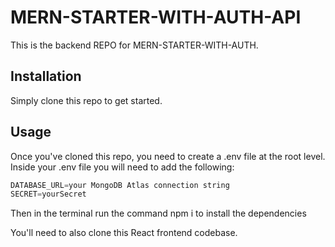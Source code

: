 # MERN-STARTER-WITH-AUTH-API

This is the backend REPO for MERN-STARTER-WITH-AUTH.  

## Installation

Simply clone this repo to get started.

## Usage

Once you've cloned this repo, you need to create a .env file at the root level. Inside your .env file you will need to add the following:

```javascript
DATABASE_URL=your MongoDB Atlas connection string
SECRET=yourSecret
```

Then in the terminal run the command npm i to install the dependencies

You'll need to also clone this React frontend codebase. 